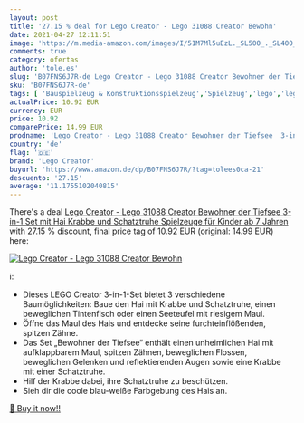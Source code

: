 ```yaml
---
layout: post
title: '27.15 % deal for Lego Creator - Lego 31088 Creator Bewohn'
date: 2021-04-27 12:11:51
image: 'https://m.media-amazon.com/images/I/51M7Ml5uEzL._SL500_._SL400_.jpg'
comments: true
category: ofertas
author: 'tole.es'
slug: 'B07FNS6J7R-de Lego Creator - Lego 31088 Creator Bewohner der Tiefsee...'
sku: 'B07FNS6J7R-de'
tags: [ 'Bauspielzeug & Konstruktionsspielzeug','Spielzeug','lego','lego creator', ]
actualPrice: 10.92 EUR
currency: EUR
price: 10.92
comparePrice: 14.99 EUR
prodname: 'Lego Creator - Lego 31088 Creator Bewohner der Tiefsee  3-in-1 Set mit Hai  Krabbe und Schatztruhe  Spielzeuge für Kinder ab 7 Jahren'
country: 'de'
flag: '🇩🇪'
brand: 'Lego Creator'
buyurl: 'https://www.amazon.de/dp/B07FNS6J7R/?tag=tolees0ca-21'
descuento: '27.15'
average: '11.1755102040815'
---
```


There's a deal [Lego Creator - Lego 31088 Creator Bewohner der Tiefsee  3-in-1 Set mit Hai  Krabbe und Schatztruhe  Spielzeuge für Kinder ab 7 Jahren](https://www.amazon.de/dp/B07FNS6J7R/?tag=tolees0ca-21)  with  27.15 % discount, final price tag of  10.92 EUR (original: 14.99 EUR) here:

[![Lego Creator - Lego 31088 Creator Bewohn](https://m.media-amazon.com/images/I/51M7Ml5uEzL._SL500_._SL400_.jpg)](https://www.amazon.de/dp/B07FNS6J7R/?tag=tolees0ca-21)

ℹ️:

- Dieses LEGO Creator 3-in-1-Set bietet 3 verschiedene Baumöglichkeiten: Baue den Hai mit Krabbe und Schatztruhe, einen beweglichen Tintenfisch oder einen Seeteufel mit riesigem Maul.
- Öffne das Maul des Hais und entdecke seine furchteinflößenden, spitzen Zähne.
- Das Set „Bewohner der Tiefsee“ enthält einen unheimlichen Hai mit aufklappbarem Maul, spitzen Zähnen, beweglichen Flossen, beweglichen Gelenken und reflektierenden Augen sowie eine Krabbe mit einer Schatztruhe.
- Hilf der Krabbe dabei, ihre Schatztruhe zu beschützen.
- Sieh dir die coole blau-weiße Farbgebung des Hais an.

[🛒 Buy it now!!](https://www.amazon.de/dp/B07FNS6J7R/?tag=tolees0ca-21)
